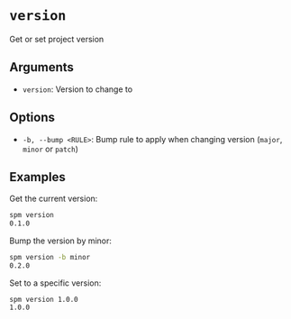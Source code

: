 # `version`

Get or set project version


## Arguments

- `version`: Version to change to

## Options

- `-b, --bump <RULE>`: Bump rule to apply when changing version (`major`, `minor` or `patch`)

## Examples

Get the current version:

```bash
spm version
0.1.0
```

Bump the version by minor:

```bash
spm version -b minor
0.2.0
```

Set to a specific version:

```
spm version 1.0.0
1.0.0
```


